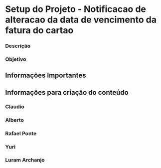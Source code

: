 # Setup do Projeto - Notificacao de alteracao da data de vencimento da fatura do cartao


### Descrição



### Objetivo



## Informações Importantes

## Informações para criação do conteúdo

### Claudio

### Alberto

### Rafael Ponte

### Yuri

### Luram Archanjo